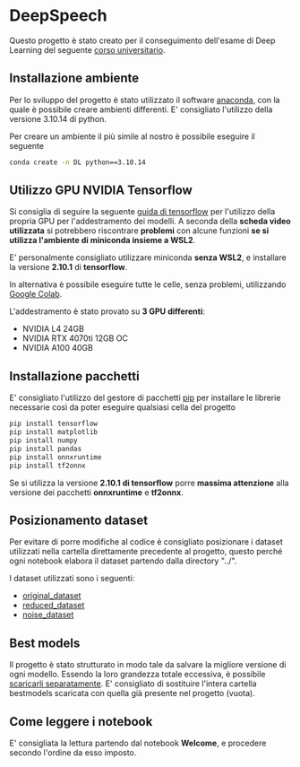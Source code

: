 # DeepSpeech

Questo progetto è stato creato per il conseguimento dell'esame di Deep Learning del seguente [corso universitario](https://unica.coursecatalogue.cineca.it/insegnamenti/2023/21411/2021/9999/11022?coorte=2022&schemaid=4601).

## Installazione ambiente
Per lo sviluppo del progetto è stato utilizzato il software [anaconda](https://www.anaconda.com/download), con la quale è possibile creare ambienti differenti. E' consigliato l'utilizzo della versione 3.10.14 di python.

Per creare un ambiente il più simile al nostro è possibile eseguire il seguente
```bash
conda create -n DL python==3.10.14
```
## Utilizzo GPU NVIDIA Tensorflow
Si consiglia di seguire la seguente [guida di tensorflow](https://www.tensorflow.org/install/pip) per l'utilizzo della propria GPU per l'addestramento dei modelli. A seconda della **scheda video utilizzata** si potrebbero riscontrare **problemi** con alcune funzioni **se si utilizza l'ambiente di miniconda insieme a WSL2**.

E' personalmente consigliato utilizzare miniconda **senza WSL2**, e installare la versione **2.10.1** di **tensorflow**.

In alternativa è possibile eseguire tutte le celle, senza problemi, utilizzando [Google Colab](https://colab.google/).

L'addestramento è stato provato su **3 GPU differenti**:
- NVIDIA L4 24GB
- NVIDIA RTX 4070ti 12GB OC
- NVIDIA A100 40GB

## Installazione pacchetti

E' consigliato l'utilizzo del gestore di pacchetti [pip](https://pip.pypa.io/en/stable/) per installare le librerie necessarie così da poter eseguire qualsiasi cella del progetto

```bash
pip install tensorflow
pip install matplotlib
pip install numpy
pip install pandas 
pip install onnxruntime
pip install tf2onnx
```

Se si utilizza la versione **2.10.1 di tensorflow** porre **massima attenzione** alla versione dei pacchetti **onnxruntime** e **tf2onnx**.

## Posizionamento dataset
Per evitare di porre modifiche al codice è consigliato posizionare i dataset utilizzati nella cartella direttamente precedente al progetto, questo perché ogni notebook elabora il dataset partendo dalla directory "../".

I dataset utilizzati sono i seguenti:
- [original_dataset]()
- [reduced_dataset](https://drive.google.com/uc?export=download&id=1EwzwGoP6eYHavKA2uEJwg-60j18H6DSb)
- [noise_dataset](https://drive.google.com/uc?export=download&id=16QikfTg4wqvZPj_zyF0tPr_ELuVsK2vQ)

## Best models
Il progetto è stato strutturato in modo tale da salvare la migliore versione di ogni modello. Essendo la loro grandezza totale eccessiva, è possibile [scaricarli separatamente]().
E' consigliato di sostituire l'intera cartella bestmodels scaricata con quella già presente nel progetto (vuota).

## Come leggere i notebook
E' consigliata la lettura partendo dal notebook **Welcome**, e procedere secondo l'ordine da esso imposto.